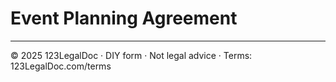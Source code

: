 # Event Planning Agreement

---
© 2025 123LegalDoc · DIY form · Not legal advice · Terms: 123LegalDoc.com/terms
